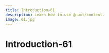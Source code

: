 ```yaml
---
title: Introduction-61
description: Learn how to use @nuxt/content.
image: 61.jpg
---
```


# Introduction-61

<article-image name="61.jpg" alt="サンプル画像"></article-image>
